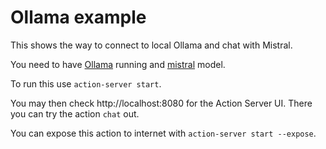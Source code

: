 # Ollama example

This shows the way to connect to local Ollama
and chat with Mistral.

You need to have [Ollama](https://ollama.ai/) running and [mistral](https://ollama.ai/library/mistral) model.


To run this use `action-server start`.

You may then check http://localhost:8080 for the Action Server UI.
There you can try the action `chat` out.

You can expose this action to internet with `action-server start --expose`.
 